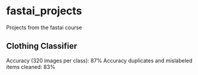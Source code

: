 # fastai_projects
Projects from the fastai course

## Clothing Classifier
Accuracy (320 images per class): 87%
Accuracy duplicates and mislabeled items cleaned: 83%
